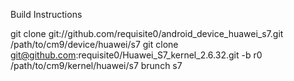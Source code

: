 Build Instructions

git clone git://github.com/requisite0/android_device_huawei_s7.git /path/to/cm9/device/huawei/s7
git clone git@github.com:requisite0/Huawei_S7_kernel_2.6.32.git -b r0 /path/to/cm9/kernel/huawei/s7
brunch s7
